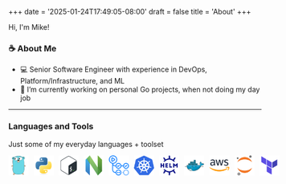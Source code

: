 +++
date = '2025-01-24T17:49:05-08:00'
draft = false
title = 'About'
+++

Hi, I'm Mike!

### ☕ About Me

- 💻 Senior Software Engineer with experience in DevOps, Platform/Infrastructure, and ML
- 🔭 I’m currently working on personal Go projects, when not doing my day job

---

### Languages and Tools

Just some of my everyday languages + toolset

<div style="display: flex; gap: 10px; align-items: center;">
 <img src="https://raw.githubusercontent.com/devicons/devicon/master/icons/go/go-original.svg" title="Go" alt="Go" width="40" height="40"/>
 <img src="https://raw.githubusercontent.com/devicons/devicon/master/icons/python/python-original.svg" title="Python" alt="Python" width="40" height="40"/>
 <img src="https://raw.githubusercontent.com/devicons/devicon/master/icons/bash/bash-original.svg" title="Bash" alt="Bash" width="40" height="40"/>
 <img src="https://raw.githubusercontent.com/devicons/devicon/master/icons/neovim/neovim-original.svg" title="Neovim" alt="Neovim" width="40" height="40"/>
 <img src="https://raw.githubusercontent.com/devicons/devicon/master/icons/githubactions/githubactions-original.svg" title="GithubActions" alt="GithubActions" width="40" height="40"/>
 <img src="https://raw.githubusercontent.com/devicons/devicon/master/icons/kubernetes/kubernetes-original.svg" title="Kubernetes" alt="Kubernetes" width="40" height="40"/>
 <img src="https://raw.githubusercontent.com/devicons/devicon/master/icons/helm/helm-original.svg" title="Helm" alt="Helm" width="40" height="40"/>
 <img src="https://raw.githubusercontent.com/devicons/devicon/master/icons/docker/docker-original.svg" title="Docker" alt="Docker" width="40" height="40"/>
 <img src="https://raw.githubusercontent.com/devicons/devicon/master/icons/amazonwebservices/amazonwebservices-original-wordmark.svg" title="AWS" alt="AWS" width="40" height="40"/>
 <img src="https://raw.githubusercontent.com/devicons/devicon/master/icons/jupyter/jupyter-original.svg" title="Jupyter" alt="Jupyter" width="40" height="40"/>
 <img src="https://raw.githubusercontent.com/devicons/devicon/master/icons/terraform/terraform-original.svg" title="Terraform" alt="Terraform" width="40" height="40"/>
</div>
